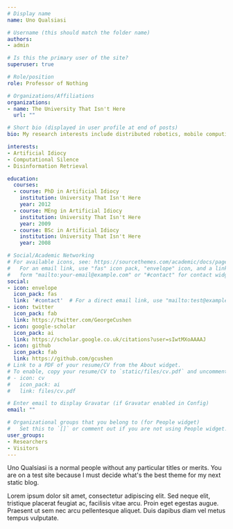 ```yaml
---
# Display name
name: Uno Qualsiasi

# Username (this should match the folder name)
authors:
- admin

# Is this the primary user of the site?
superuser: true

# Role/position
role: Professor of Nothing

# Organizations/Affiliations
organizations:
- name: The University That Isn't Here
  url: ""

# Short bio (displayed in user profile at end of posts)
bio: My research interests include distributed robotics, mobile computing and programmable matter.

interests:
- Artificial Idiocy
- Computational Silence
- Disinformation Retrieval

education:
  courses:
  - course: PhD in Artificial Idiocy
    institution: University That Isn't Here
    year: 2012
  - course: MEng in Artificial Idiocy
    institution: University That Isn't Here
    year: 2009
  - course: BSc in Artificial Idiocy
    institution: University That Isn't Here
    year: 2008

# Social/Academic Networking
# For available icons, see: https://sourcethemes.com/academic/docs/page-builder/#icons
#   For an email link, use "fas" icon pack, "envelope" icon, and a link in the
#   form "mailto:your-email@example.com" or "#contact" for contact widget.
social:
- icon: envelope
  icon_pack: fas
  link: '#contact'  # For a direct email link, use "mailto:test@example.org".
- icon: twitter
  icon_pack: fab
  link: https://twitter.com/GeorgeCushen
- icon: google-scholar
  icon_pack: ai
  link: https://scholar.google.co.uk/citations?user=sIwtMXoAAAAJ
- icon: github
  icon_pack: fab
  link: https://github.com/gcushen
# Link to a PDF of your resume/CV from the About widget.
# To enable, copy your resume/CV to `static/files/cv.pdf` and uncomment the lines below.
# - icon: cv
#   icon_pack: ai
#   link: files/cv.pdf

# Enter email to display Gravatar (if Gravatar enabled in Config)
email: ""

# Organizational groups that you belong to (for People widget)
#   Set this to `[]` or comment out if you are not using People widget.
user_groups:
- Researchers
- Visitors
---
```


Uno Qualsiasi is a normal people without any particular titles or merits. You are on a test site because I must decide what's the best theme for my next static blog.

Lorem ipsum dolor sit amet, consectetur adipiscing elit. Sed neque elit, tristique placerat feugiat ac, facilisis vitae arcu. Proin eget egestas augue. Praesent ut sem nec arcu pellentesque aliquet. Duis dapibus diam vel metus tempus vulputate.
